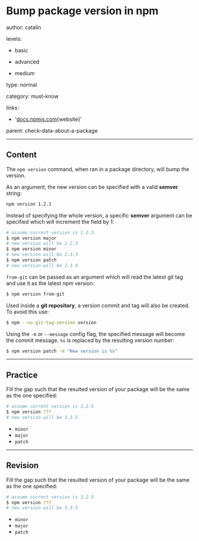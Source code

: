 # Bump package version in npm
author: catalin

levels:

  - basic

  - advanced

  - medium

type: normal

category: must-know

links:

  - '[docs.npmjs.com](https://docs.npmjs.com/cli/version){website}'

parent: check-data-about-a-package

---
## Content

The `npm version` command, when ran in a package directory, will bump the version.

As an argument, the new version can be specified with a valid **semver** string:
```bash
npm version 1.2.3
```
Instead of specifying the whole version, a specific **semver** argument can be specified which will increment the field by 1:
```bash
# assume current version is 1.2.3
$ npm version major
# new version will be 2.2.3
$ npm version minor
# new version will be 2.3.3
$ npm version patch
# new version will be 2.3.4

```

`from-git` can be passed as an argument which will read the latest git tag and use it as the latest npm version:
```bash
$ npm version from-git
```
Used inside a **git repository**, a version commit and tag will also be created. To avoid this use:
```bash
$ npm --no-git-tag-version version
```

Using the `-m` or `--message` config flag, the specified message will become the commit message. `%s` is replaced by the resulting version number:
```bash
$ npm version patch -m "New version is %s"
```

---
## Practice

Fill the gap such that the resulted version of your package will be the same as the one specified:
```bash
# assume current version is 3.2.5
$ npm version ???
# new version will be 3.3.5
```

* `minor`
* `major`
* `patch`

---
## Revision

Fill the gap such that the resulted version of your package will be the same as the one specified:
```bash
# assume current version is 3.2.5
$ npm version ???
# new version will be 3.3.5
```

* `minor`
* `major`
* `patch`
